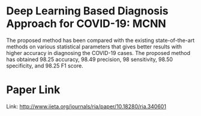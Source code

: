 # Deep Learning Based Diagnosis Approach for COVID-19: MCNN

The proposed method has been compared with the existing state-of-the-art methods on various statistical parameters that gives better results with higher accuracy in diagnosing the COVID-19 cases. 
The proposed method has obtained 98.25 accuracy, 98.49 precision, 98 sensitivity, 98.50 specificity, and 98.25 F1 score.

# Paper Link

Link: http://www.iieta.org/journals/ria/paper/10.18280/ria.340601
